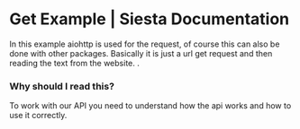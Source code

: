 # Get Example | Siesta Documentation
In this example aiohttp is used for the request, of course this can also be done with other packages. Basically it is just a url get request and then reading the text from the website. .

### Why should I read this?
To work with our API you need to understand how the api works and how to use it correctly.

